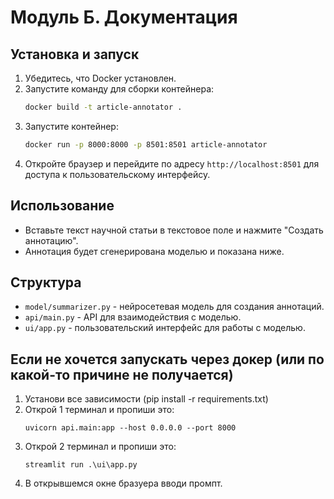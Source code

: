 # Модуль Б. Документация

## Установка и запуск
1. Убедитесь, что Docker установлен.
2. Запустите команду для сборки контейнера:
   ```bash
   docker build -t article-annotator .
   ```
4. Запустите контейнер:
   ```bash
   docker run -p 8000:8000 -p 8501:8501 article-annotator
   ```
5. Откройте браузер и перейдите по адресу `http://localhost:8501` для доступа к пользовательскому интерфейсу.

## Использование
- Вставьте текст научной статьи в текстовое поле и нажмите "Создать аннотацию".
- Аннотация будет сгенерирована моделью и показана ниже.

## Структура
- `model/summarizer.py` - нейросетевая модель для создания аннотаций.
- `api/main.py` - API для взаимодействия с моделью.
- `ui/app.py` - пользовательский интерфейс для работы с моделью.



## Если не хочется запускать через докер (или по какой-то причине не получается)
1. Установи все зависимости (pip install -r requirements.txt)
2. Открой 1 терминал и пропиши это:
   ```
   uvicorn api.main:app --host 0.0.0.0 --port 8000
   ```
3. Открой 2 терминал и пропиши это:
   ```
   streamlit run .\ui\app.py
   ```
4. В открывшемся окне бразуера вводи промпт.